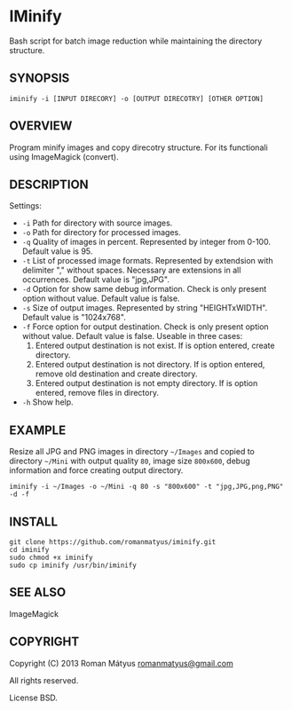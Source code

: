 IMinify
=======
Bash script for batch image reduction while maintaining the directory structure.
 
SYNOPSIS
--------

	iminify -i [INPUT DIRECORY] -o [OUTPUT DIRECOTRY] [OTHER OPTION]
 
OVERVIEW
--------
Program minify images and copy direcotry structure. For its functionali using ImageMagick (convert).
 
DESCRIPTION
-----------
Settings:
 * `-i`	Path for directory with source images.
 * `-o`	Path for directory for processed images.
 * `-q`	Quality of images in percent. Represented by integer from 0-100. Default value is 95.
 * `-t`	List of processed image formats. Represented by extendsion with delimiter "," without spaces. Necessary are extensions in all occurrences. Default value is "jpg,JPG".
 * `-d`	Option for show same debug information. Check is only present option without value. Default value is false.
 * `-s`	Size of output images. Represented by string "HEIGHTxWIDTH". Default value is "1024x768".
 * `-f`	Force option for output destination. Check is only present option without value. Default value is false. Useable in three cases:
	 1. Entered output destination is not exist. If is option entered, create directory.
	 2. Entered output destination is not directory. If is option entered, remove old destination and create directory.
	 3. Entered output destination is not empty directory. If is option entered, remove files in directory.
 * `-h`	Show help.

EXAMPLE
-------
Resize all JPG and PNG images in directory `~/Images` and copied to directory `~/Mini` with output quality `80`, image size `800x600`, debug information and force creating output directory.

	iminify -i ~/Images -o ~/Mini -q 80 -s "800x600" -t "jpg,JPG,png,PNG" -d -f

INSTALL
-------

	git clone https://github.com/romanmatyus/iminify.git
	cd iminify
	sudo chmod +x iminify
	sudo cp iminify /usr/bin/iminify

SEE ALSO
--------
ImageMagick
 
COPYRIGHT
---------
Copyright (C) 2013 Roman Mátyus <romanmatyus@gmail.com>

All rights reserved.

License BSD.